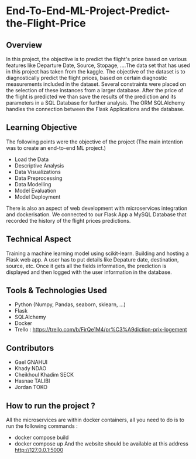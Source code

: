 # End-To-End-ML-Project-Predict-the-Flight-Price

## Overview
In this project, the objective is to predict the flight's price based on various features like Departure Date, Source, Stopage, ....The data set that has used in this project has taken from the kaggle. The objective of the dataset is to diagnostically predict the flight prices, based on certain diagnostic measurements included in the dataset. Several constraints were placed on the selection of these instances from a larger database.
After the price of the flight is predicted we than save the results of the prediction and its parameters in a SQL Database for further analysis. The ORM SQLAlchemy handles the connection between the Flask Applications and the database.

## Learning Objective
The following points were the objective of the project (The main intention was to create an end-to-end ML project.)

- Load the Data 
- Descriptive Analysis
- Data Visualizations
- Data Preprocessing
- Data Modelling
- Model Evaluation
- Model Deployment

There is also an aspect of web development with microservices integration and dockerisation. We connected to our Flask App a MySQL Database that recorded the history of the flight prices predictions.

## Technical Aspect
Training a machine learning model using scikit-learn.
Building and hosting a Flask web app.
A user has to put details like Depature date, destination, source, etc.
Once it gets all the fields information, the prediction is displayed and then logged with the user information in the database.

## Tools & Technologies Used
- Python (Numpy, Pandas, seaborn, sklearn, ...)
- Flask
- SQLAlchemy
- Docker
- Trello : https://trello.com/b/FirQe1M4/pr%C3%A9diction-prix-logement

## Contributors
- Gael GNAHUI
- Khady NDAO
- Cheikhoul Khadim SECK
- Hasnae TALIBI
- Jordan TOKO

## How to run the project ? 
All the microservices are within docker containers, all you need to do is to run the following commands : 
- docker compose build
- docker compose up
And the website should be available at this address http://127.0.0.1:5000